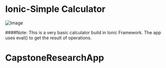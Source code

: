 # Ionic-Simple Calculator
![Image](https://raw.githubusercontent.com/arjunsk/ionic_simple_calculator/master/screen.jpg)



####Note:
This is a very basic calculator build in Ionic Framework. The app uses eval() to get the result of operations.

# CapstoneResearchApp
